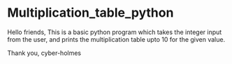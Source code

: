 # Multiplication_table_python
Hello friends,
 This is a basic python program which takes the integer input from the user, and prints the multiplication table upto 10 for the given value.
 
 
 
Thank you,
cyber-holmes
